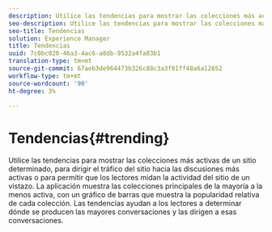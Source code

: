 ```yaml
---
description: Utilice las tendencias para mostrar las colecciones más activas.
seo-description: Utilice las tendencias para mostrar las colecciones más activas.
seo-title: Tendencias
solution: Experience Manager
title: Tendencias
uuid: 7c0bc020-46a3-4ac6-a8db-9532a4fa83b1
translation-type: tm+mt
source-git-commit: 67aeb3de964473b326c88c3a3f81ff48a6a12652
workflow-type: tm+mt
source-wordcount: '90'
ht-degree: 3%

---
```



# Tendencias{#trending}

Utilice las tendencias para mostrar las colecciones más activas de un sitio determinado, para dirigir el tráfico del sitio hacia las discusiones más activas o para permitir que los lectores midan la actividad del sitio de un vistazo. La aplicación muestra las colecciones principales de la mayoría a la menos activa, con un gráfico de barras que muestra la popularidad relativa de cada colección. Las tendencias ayudan a los lectores a determinar dónde se producen las mayores conversaciones y las dirigen a esas conversaciones.
